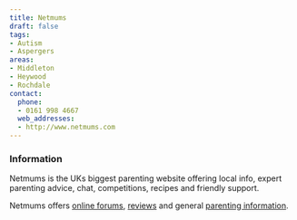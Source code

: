 ```yaml
---
title: Netmums
draft: false
tags:
- Autism
- Aspergers
areas:
- Middleton
- Heywood
- Rochdale
contact:
  phone:
  - 0161 998 4667
  web_addresses:
  - http://www.netmums.com
---
```


### Information

Netmums is the UKs biggest parenting website offering local info, expert
parenting advice, chat, competitions, recipes and friendly support.

Netmums offers [online forums](https://www.netmums.com/coffeehouse/),
[reviews](https://www.netmums.com/reviews/) and general  [parenting
information](https://www.netmums.com/parenting).
